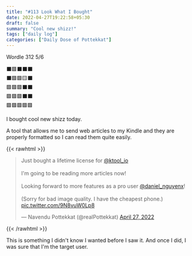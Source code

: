 ```yaml
---
title: "#113 Look What I Bought"
date: 2022-04-27T19:22:58+05:30
draft: false
summary: "Cool new shizz!"
tags: ["daily log"]
categories: ["Daily Dose of Pottekkat"]
---
```


Wordle 312 5/6

⬛🟩⬛⬛⬛\
⬛🟩🟩🟨⬛\
🟩🟩🟩⬛⬛\
🟩🟩🟩⬛⬛\
🟩🟩🟩🟩🟩

I bought cool new shizz today.

A tool that allows me to send web articles to my Kindle and they are properly formatted so I can read them quite easily.

{{< rawhtml >}}

<blockquote class="twitter-tweet"><p lang="en" dir="ltr">Just bought a lifetime license for <a href="https://twitter.com/ktool_io?ref_src=twsrc%5Etfw">@ktool_io</a><br><br>I&#39;m going to be reading more articles now!<br><br>Looking forward to more features as a pro user <a href="https://twitter.com/daniel_nguyenx?ref_src=twsrc%5Etfw">@daniel_nguyenx</a>!<br><br>(Sorry for bad image quality. I have the cheapest phone.) <a href="https://t.co/9N8vuW0Lp8">pic.twitter.com/9N8vuW0Lp8</a></p>&mdash; Navendu Pottekkat (@realPottekkat) <a href="https://twitter.com/realPottekkat/status/1519238979950100480?ref_src=twsrc%5Etfw">April 27, 2022</a></blockquote> <script async src="https://platform.twitter.com/widgets.js" charset="utf-8"></script>
{{< /rawhtml >}}

This is something I didn't know I wanted before I saw it. And once I did, I was sure that I'm the target user.
